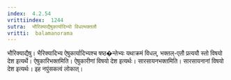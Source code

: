 ```yaml
---
index:  4.2.54
vrittiindex:  1244
sutra:  भौरिक्याद्यैषुकार्यादिभ्यो विधल्भक्तलौ
vritti:  balamanorama 
---
```


भौरिक्याद्यैषु। भैरिक्यादिभ्य ऐषुकार्यादिभ्यश्च षष्ठ�न्तेभ्यः यथाक्रमं विधल्, भक्तल्-एतौ प्रत्ययौ स्तो विषयो देश इत्यर्थे। ऐषुकारिभक्तमिति। ऐषुकारीणां विषयो देश इत्यर्थः। सारसायनभक्तमिति। सारसायनानां विषयो देश इत्यर्थः। इह नपुंसकत्वं लोकात्। 

